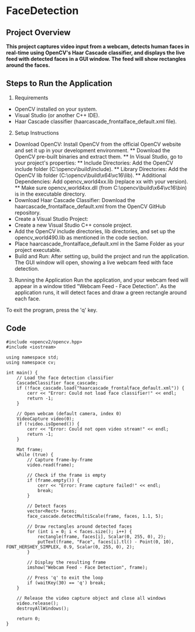 # FaceDetection

## Project Overview
**This project captures video input from a webcam, detects human faces in real-time using OpenCV's Haar Cascade classifier, and displays the live feed with detected faces in a GUI window. The feed will show rectangles around the faces.**

## Steps to Run the Application
1. Requirements
* OpenCV installed on your system.
* Visual Studio (or another C++ IDE).
* Haar Cascade classifier (haarcascade_frontalface_default.xml file).
  
2. Setup Instructions
* Download OpenCV: Install OpenCV from the official OpenCV website and set it up in your development environment.
  ** Download the OpenCV pre-built binaries and extract them.
  ** In Visual Studio, go to your project's properties:
  ** Include Directories: Add the OpenCV include folder (C:\opencv\build\include).
  ** Library Directories: Add the OpenCV lib folder (C:\opencv\build\x64\vc16\lib).
  ** Additional Dependencies: Add opencv_world4xx.lib (replace xx with your version).
  ** Make sure opencv_world4xx.dll (from C:\opencv\build\x64\vc16\bin) is in the executable directory.
* Download Haar Cascade Classifier: Download the haarcascade_frontalface_default.xml from the OpenCV GitHub repository.
* Create a Visual Studio Project:
* Create a new Visual Studio C++ console project.
* Add the OpenCV include directories, lib directories, and set up the opencv_world490.lib as mentioned in the code section.
* Place haarcascade_frontalface_default.xml in the Same Folder as your project executable.
* Build and Run: After setting up, build the project and run the application. The GUI window will open, showing a live webcam feed with face detection.
  
3. Running the Application
Run the application, and your webcam feed will appear in a window titled "Webcam Feed - Face Detection".
As the application runs, it will detect faces and draw a green rectangle around each face.

To exit the program, press the 'q' key.

## Code
```
#include <opencv2/opencv.hpp>
#include <iostream>

using namespace std;
using namespace cv;

int main() {
    // Load the face detection classifier
    CascadeClassifier face_cascade;
    if (!face_cascade.load("haarcascade_frontalface_default.xml")) {
        cerr << "Error: Could not load face classifier!" << endl;
        return -1;
    }

    // Open webcam (default camera, index 0)
    VideoCapture video(0);
    if (!video.isOpened()) {
        cerr << "Error: Could not open video stream!" << endl;
        return -1;
    }

    Mat frame;
    while (true) {
        // Capture frame-by-frame
        video.read(frame);

        // Check if the frame is empty
        if (frame.empty()) {
            cerr << "Error: Frame capture failed!" << endl;
            break;
        }

        // Detect faces
        vector<Rect> faces;
        face_cascade.detectMultiScale(frame, faces, 1.1, 5);

        // Draw rectangles around detected faces
        for (int i = 0; i < faces.size(); i++) {
            rectangle(frame, faces[i], Scalar(0, 255, 0), 2);
            putText(frame, "Face", faces[i].tl() - Point(0, 10), FONT_HERSHEY_SIMPLEX, 0.9, Scalar(0, 255, 0), 2);
        }

        // Display the resulting frame
        imshow("Webcam Feed - Face Detection", frame);

        // Press 'q' to exit the loop
        if (waitKey(30) == 'q') break;
    }

    // Release the video capture object and close all windows
    video.release();
    destroyAllWindows();
    
    return 0;
}
```
